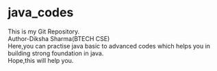 # java_codes
This is my Git Repository.
<br>
Author-Diksha Sharma(BTECH CSE)
<br>
Here,you can practise java basic to advanced codes which helps you in building strong foundation in java.
<br>
Hope,this will help you.
